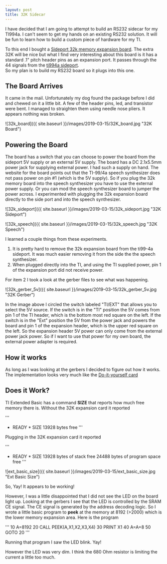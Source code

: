 ```yaml
---
layout: post
title: 32K Sidecar
---
```


I have decided that I am going to attempt to build an RS232 sidecar
for my TI994a.  I can't seem to get my hands on an existing RS232 solution.
It will be fun to learn how to build a custom piece of hardware for
my TI.

To this end I bought a [Sideport 32k memory expansion board](http://ti994a.cwfk.net/32k.html).
The extra 32K will be nice but what I find very interesting about this
board is it has a standard .1" pitch header pins as an expansion port.  It
passes through the 44 signals from the [ti994a sideport](http://www.unige.ch/medecine/nouspikel/ti99/pinouts.htm#Side).  
So my plan is to build my RS232 board so it plugs into this one.

## The Board Arrives

It came in the mail.  Unfortunately my dog found the package before I did and
chewed on it a little bit.  A few of the header pins, led, and transistor were
bent.  I managed to straighten them using needle nose pliers.  It appears
nothing was broken.

![32k_board]({{ site.baseurl }}/images/2019-03-15/32K_board.jpg "32K Board")

## Powering the Board

The board has a switch that you can choose to power the board from the sideport 5V supply
or an external 5V supply.  The board has a DC 2.1x5.5mm power jack for supplying
external power.  I had such a supply on hand.  The website for the board points
out that the TI-99/4a speech synthesizer does not pass power on pin #1 (which is
the 5V supply).  So if you plug the 32k memory board into the speech synthesizer you have to use
the external power supply.  Or you can mod the speech synthesizer board to jumper
the power across.  I experimented with plugging the 32k expansion board directly
to the side port and into the speech synthesizer.

![32k_sideport]({{ site.baseurl }}/images/2019-03-15/32k_sideport.jpg "32K Sideport")

![32k_speech]({{ site.baseurl }}/images/2019-03-15/32k_speech.jpg "32K Speech")

I learned a couple things from these experiments.  
1) It is pretty hard to remove the 32k expansion board from the ti99-4a sideport.
It was much easier removing it from the side the the speech synthesizer.
2) When plugged directly into the TI, and using the TI supplied power, pin 1 of
the expansion port did not receive power.

For item 2 I took a look at the gerber files to see what was happening.

![32k_gerber_5v]({{ site.baseurl }}/images/2019-03-15/32k_gerber_5v.jpg "32K Gerber")

In the image above I circled the switch labeled "TI/EXT" that allows you to select
the 5V source.  If the switch is in the "TI" position the 5V comes from pin 1 of
the TI header, which is the bottom most red square on the left. If the switch is
in the "Ext" position the 5V from the power jack and powers the board and pin 1 of the
expansion header, which is the upper red square on the left.  So the expansion
header 5V power can only come from the external power jack power.  So if I want
to use that power for my own board, the external power adapter is required.

## How it works

As long as I was looking at the gerbers I decided to figure out how it works.
The implementation looks very much like the [Do-it-yourself card](http://www.unige.ch/medecine/nouspikel/ti99/mem32k.htm#doit)

## Does it Work?

TI Extended Basic has a command **SIZE** that reports how much free memory there is.
Without the 32K expansion card it reported

'''
* READY *
SIZE
   13928 bytes free
'''

Plugging in the 32K expansion card it reported

'''
* READY *
SIZE
   13928 bytes of stack free
   24488 bytes of program space free
'''

![ext_basic_size]({{ site.baseurl }}/images/2019-03-15/ext_basic_size.jpg "Ext Basic Size")

So, Yay!  It appears to be working!

However, I was a little disappointed that I did not see the LED on the board light up.
Looking at the gerbers I see that the LED is controlled by the SRAM CE signal.  The CE signal
is generated by the address decoding logic.  So I wrote a little basic program to **peek**
at the memory at 8192 (>2000) which is the lower memory expansion area.  Here is the program

'''
10 A=8192
20 CALL PEEK(A,X1,X2,X3,X4)
30 PRINT X1
40 A=A+8
50 GOTO 20
'''

Running that program I saw the LED blink. Yay!

However the LED was very dim.  I think the 680 Ohm resistor is limiting the current
a little too much.

